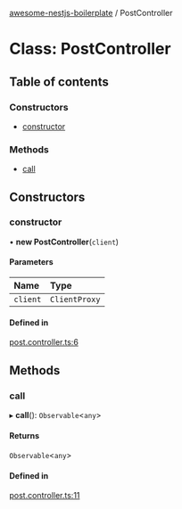 [awesome-nestjs-boilerplate](../README.md) / PostController

# Class: PostController

## Table of contents

### Constructors

- [constructor](PostController.md#constructor)

### Methods

- [call](PostController.md#call)

## Constructors

### constructor

• **new PostController**(`client`)

#### Parameters

| Name | Type |
| :------ | :------ |
| `client` | `ClientProxy` |

#### Defined in

[post.controller.ts:6](https://github.com/klub-deepak/poc_doc_generation_3/blob/afd7f83/src/modules/post/post.controller.ts#L6)

## Methods

### call

▸ **call**(): `Observable`<`any`\>

#### Returns

`Observable`<`any`\>

#### Defined in

[post.controller.ts:11](https://github.com/klub-deepak/poc_doc_generation_3/blob/afd7f83/src/modules/post/post.controller.ts#L11)
